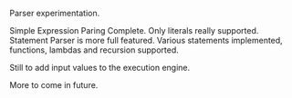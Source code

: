 Parser experimentation.

Simple Expression Paring Complete. Only literals really supported.
Statement Parser is more full featured. Various statements implemented, functions, lambdas and recursion supported.

Still to add input values to the execution engine.

More to come in future.
